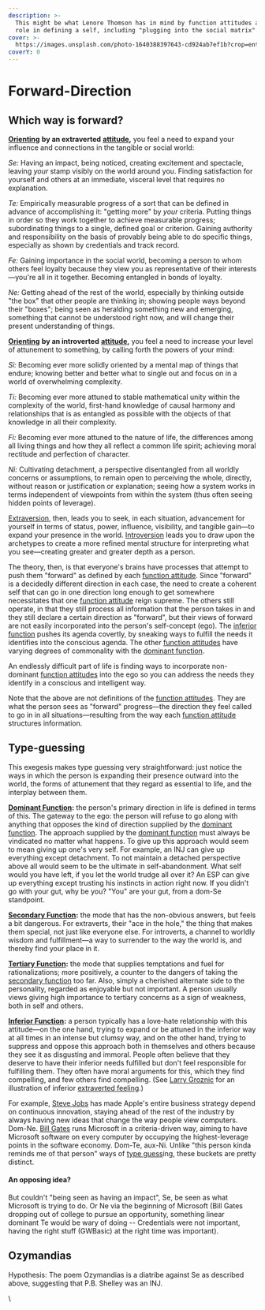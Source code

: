 ```yaml
---
description: >-
  This might be what Lenore Thomson has in mind by function attitudes and their
  role in defining a self, including "plugging into the social matrix".
cover: >-
  https://images.unsplash.com/photo-1640388397643-cd924ab7ef1b?crop=entropy&cs=srgb&fm=jpg&ixid=M3wxOTcwMjR8MHwxfHNlYXJjaHwxfHxtYXRyaXh8ZW58MHx8fHwxNzM4MDgxNjc1fDA&ixlib=rb-4.0.3&q=85
coverY: 0
---
```


# Forward-Direction

## Which way is forward?

[**Orienting**](../sign-interpretation/orienting.md) **by an extraverted** [**attitude**](broken-reference)**,** you feel a need to expand your influence and connections in the tangible or social world:

_Se:_ Having an impact, being noticed, creating excitement and spectacle, leaving _your_ stamp visibly on the world around you. Finding satisfaction for yourself and others at an immediate, visceral level that requires no explanation.

_Te:_ Empirically measurable progress of a sort that can be defined in advance of accomplishing it: "getting more" by _your_ criteria. Putting things in order so they work together to achieve measurable progress; subordinating things to a single, defined goal or criterion. Gaining authority and responsibility on the basis of provably being able to do specific things, especially as shown by credentials and track record.

_Fe:_ Gaining importance in the social world, becoming a person to whom others feel loyalty because they view you as representative of their interests—you're all in it together. Becoming entangled in bonds of loyalty.

_Ne:_ Getting ahead of the rest of the world, especially by thinking outside "the box" that other people are thinking in; showing people ways beyond their "boxes"; being seen as heralding something new and emerging, something that cannot be understood right now, and will change their present understanding of things.

[**Orienting**](../sign-interpretation/orienting.md) **by an introverted** [**attitude**](broken-reference)**,** you feel a need to increase your level of attunement to something, by calling forth the powers of your mind:

_Si:_ Becoming ever more solidly oriented by a mental map of things that endure; knowing better and better what to single out and focus on in a world of overwhelming complexity.

_Ti:_ Becoming ever more attuned to stable mathematical unity within the complexity of the world, first-hand knowledge of causal harmony and relationships that is as entangled as possible with the objects of that knowledge in all their complexity.

_Fi:_ Becoming ever more attuned to the nature of life, the differences among all living things and how they all reflect a common life spirit; achieving moral rectitude and perfection of character.

_Ni:_ Cultivating detachment, a perspective disentangled from all worldly concerns or assumptions, to remain open to perceiving the whole, directly, without reason or justification or explanation; seeing how a system works in terms independent of viewpoints from within the system (thus often seeing hidden points of leverage).

[Extraversion](broken-reference), then, leads you to seek, in each situation, advancement for yourself in terms of status, power, influence, visibility, and tangible gain—to expand your presence in the world. [Introversion](broken-reference) leads you to draw upon the archetypes to create a more refined mental structure for interpreting what you see—creating greater and greater depth as a person.

The theory, then, is that everyone's brains have processes that attempt to push them "forward" as defined by each [function attitude](../fundamentals/function-attitude/). Since "forward" is a decidedly different direction in each case, the need to create a coherent self that can go in one direction long enough to get somewhere necessitates that one [function attitude](../fundamentals/function-attitude/) reign supreme. The others still operate, in that they still process all information that the person takes in and they still declare a certain direction as "forward", but their views of forward are not easily incorporated into the person's self-concept (ego). The [inferior function](../fundamentals/function-attitude/cognitive-stack/inferior-function.md) pushes its agenda covertly, by sneaking ways to fulfill the needs it identifies into the conscious agenda. The other [function attitudes](../fundamentals/function-attitude/) have varying degrees of commonality with the [dominant function](../fundamentals/function-attitude/cognitive-stack/dominant-function.md).

An endlessly difficult part of life is finding ways to incorporate non-dominant [function attitudes](../fundamentals/function-attitude/) into the ego so you can address the needs they identify in a conscious and intelligent way.

Note that the above are not definitions of the [function attitudes](../fundamentals/function-attitude/). They are what the person sees as "forward" progress—the direction they feel called to go in in all situations—resulting from the way each [function attitude](../fundamentals/function-attitude/) structures information.

## Type-guessing

This exegesis makes type guessing very straightforward: just notice the ways in which the person is expanding their presence outward into the world, the forms of attunement that they regard as essential to life, and the interplay between them.

[**Dominant Function**](../fundamentals/function-attitude/cognitive-stack/dominant-function.md)**:** the person's primary direction in life is defined in terms of this. The gateway to the ego: the person will refuse to go along with anything that opposes the kind of direction supplied by the [dominant function](../fundamentals/function-attitude/cognitive-stack/dominant-function.md). The approach supplied by the [dominant function](../fundamentals/function-attitude/cognitive-stack/dominant-function.md) must always be vindicated no matter what happens. To give up this approach would seem to mean giving up one's very self. For example, an INJ can give up everything except detachment. To not maintain a detached perspective above all would seem to be the ultimate in self-abandonment. What self would you have left, if you let the world trudge all over it? An ESP can give up everything except trusting his instincts in action right now. If you didn't go with your gut, why be you? "You" are your gut, from a dom-Se standpoint.

[**Secondary Function**](../fundamentals/function-attitude/cognitive-stack/secondary-function/)**:** the mode that has the non-obvious answers, but feels a bit dangerous. For extraverts, their "ace in the hole," the thing that makes them special, not just like everyone else. For introverts, a channel to worldly wisdom and fulfillment—a way to surrender to the way the world is, and thereby find your place in it.

[**Tertiary Function**](../fundamentals/function-attitude/cognitive-stack/tertiary-function/)**:** the mode that supplies temptations and fuel for rationalizations; more positively, a counter to the dangers of taking the [secondary function](../fundamentals/function-attitude/cognitive-stack/secondary-function/) too far. Also, simply a cherished alternate side to the personality, regarded as enjoyable but not important. A person usually views giving high importance to tertiary concerns as a sign of weakness, both in self and others.

[**Inferior Function**](../fundamentals/function-attitude/cognitive-stack/inferior-function.md)**:** a person typically has a love-hate relationship with this attitude—on the one hand, trying to expand or be attuned in the inferior way at all times in an intense but clumsy way, and on the other hand, trying to suppress and oppose this approach both in themselves and others because they see it as disgusting and immoral. People often believe that they deserve to have their inferior needs fulfilled but don't feel responsible for fulfilling them. They often have moral arguments for this, which they find compelling, and few others find compelling. (See [Larry Groznic](https://web.archive.org/web/20071014043330/http://greenlightwiki.com/lenore-exegesis/Larry_Groznic) for an illustration of inferior [extraverted feeling](../fundamentals/function-attitude/judgement/feeling/extraverted-feeling.md).)

For example, [Steve Jobs](https://web.archive.org/web/20071014043330/http://greenlightwiki.com/lenore-exegesis/Steve_Jobs) has made Apple's entire business strategy depend on continuous innovation, staying ahead of the rest of the industry by always having new ideas that change the way people view computers. Dom-Ne. [Bill Gates](https://web.archive.org/web/20071014043330/http://greenlightwiki.com/lenore-exegesis/Bill_Gates) runs Microsoft in a criteria-driven way, aiming to have Microsoft software on every computer by occupying the highest-leverage points in the software economy. Dom-Te, aux-Ni. Unlike "this person kinda reminds me of that person" ways of [type guess](https://web.archive.org/web/20071014043330/http://greenlightwiki.com/lenore-exegesis/type_guess)ing, these buckets are pretty distinct.

#### An opposing idea?

But couldn't "being seen as having an impact", Se, be seen as what Microsoft is trying to do. Or Ne via the beginning of Microsoft (Bill Gates dropping out of college to pursue an opportunity, something linear dominant Te would be wary of doing -- Credentials were not important, having the right stuff (GWBasic) at the right time was important).

## Ozymandias

Hypothesis: The poem Ozymandias is a diatribe against Se as described above, suggesting that P.B. Shelley was an INJ.

\
